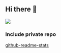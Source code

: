 ## Hi there 👋
![](https://github-readme-stats.vercel.app/api/top-langs?username=yukimura-manase&show_icons=true&locale=en&layout=compact)

### Include private repo
[github-readme-stats](https://github-readme-stats-clone-sekshow.vercel.app/api/top-langs/?username=sekshow&layout=compact)
<!-- 参考URL:https://qiita.com/SNQ-2001/items/2464ab0fe8e0bb57ab92 -->

<!--
**sekshow/sekshow** is a ✨ _special_ ✨ repository because its `README.md` (this file) appears on your GitHub profile.

Here are some ideas to get you started:

- 🔭 I’m currently working on ...
- 🌱 I’m currently learning ...
- 👯 I’m looking to collaborate on ...
- 🤔 I’m looking for help with ...
- 💬 Ask me about ...
- 📫 How to reach me: ...
- 😄 Pronouns: ...
- ⚡ Fun fact: ...
-->
